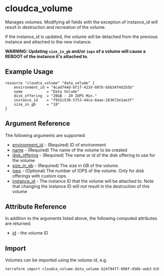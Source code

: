 # cloudca_volume

Manages volumes. Modifying all fields with the exception of instance_id will result in destruction and recreation of the volume.

If the instance_id is updated, the volume will be detached from the previous instance and attached to the new instance.

**WARNING: Updating `size_in_gb` and/or `iops` of a volume will cause a REBOOT of the instance it's attached to.**

## Example Usage

```hcl
resource "cloudca_volume" "data_volume" {
    environment_id = "4cad744d-bf1f-423d-887b-bbb34f4d1b5b"
    name           = "Data Volume"
    disk_offering  = "20GB - 20 IOPS Min."
    instance_id    = "f932c530-5753-44ce-8aae-263672e1ae3f"
    size_in_gb     = "10"
}
```

## Argument Reference

The following arguments are supported:

- [environment_id](#environment_id) - (Required) ID of environment
- [name](#name) - (Required) The name of the volume to be created
- [disk_offering](#disk_offering) - (Required) The name or id of the disk offering to use for the volume
- [size_in_gb](#size_in_gb) - (Required) The size in GB of the volume.
- [iops](#iops) - (Optional) The number of IOPS of the volume. Only for disk offerings with custom iops.
- [instance_id](#instance_id) - The instance ID that the volume will be attached to. Note that changing the instance ID will _not_ result in the destruction of this volume

## Attribute Reference

In addition to the arguments listed above, the following computed attributes are returned:

- [id](#id) - the volume ID

## Import

Volumes can be imported using the volume id, e.g.

```bash
terraform import cloudca_volume.data_volume b24f94f7-098f-458b-aeb3-b38992ae8d67
```
